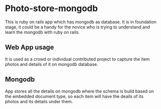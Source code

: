 # Photo-store-mongodb

This is ruby on rails app which has mongodb as database. It is in foundation stage, it could be a handy for the novice who is trying to understand and learn the mongodb with ruby on rails.

## Web App usage

It is used as a crowd or individual contributed project to capture the item photos and details of it on mongodb database.

## Mongodb

App stores all the details on mongodb where the schema is build based on the embedded document type, so each item will have the deails of its photos and its details under them.
